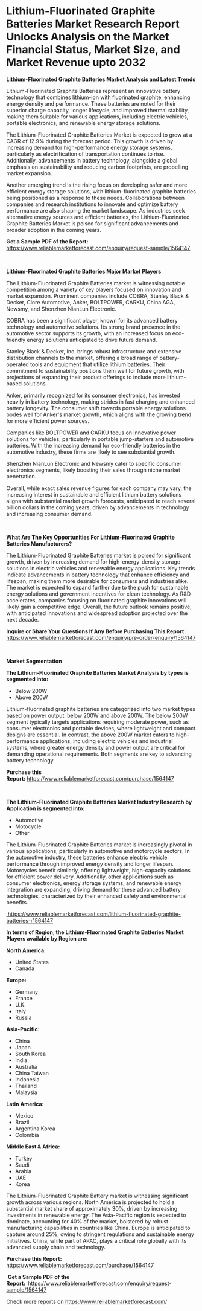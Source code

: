<p><h1>Lithium-Fluorinated Graphite Batteries Market Research Report Unlocks Analysis on the Market Financial Status, Market Size, and Market Revenue upto 2032</h1></p><p><strong>Lithium-Fluorinated Graphite Batteries Market Analysis and Latest Trends</strong></p>
<p><p>Lithium-Fluorinated Graphite Batteries represent an innovative battery technology that combines lithium-ion with fluorinated graphite, enhancing energy density and performance. These batteries are noted for their superior charge capacity, longer lifecycle, and improved thermal stability, making them suitable for various applications, including electric vehicles, portable electronics, and renewable energy storage solutions.</p><p>The Lithium-Fluorinated Graphite Batteries Market is expected to grow at a CAGR of 12.9% during the forecast period. This growth is driven by increasing demand for high-performance energy storage systems, particularly as electrification of transportation continues to rise. Additionally, advancements in battery technology, alongside a global emphasis on sustainability and reducing carbon footprints, are propelling market expansion.</p><p>Another emerging trend is the rising focus on developing safer and more efficient energy storage solutions, with lithium-fluorinated graphite batteries being positioned as a response to these needs. Collaborations between companies and research institutions to innovate and optimize battery performance are also shaping the market landscape. As industries seek alternative energy sources and efficient batteries, the Lithium-Fluorinated Graphite Batteries Market is poised for significant advancements and broader adoption in the coming years.</p></p>
<p><strong>Get a Sample PDF of the Report:&nbsp;</strong> <a href="https://www.reliablemarketforecast.com/enquiry/request-sample/1564147?utm_campaign=3091&utm_medium=2&utm_source=Github&utm_content=ia&utm_term=07042025&utm_id=lithium-fluorinated-graphite-batteries">https://www.reliablemarketforecast.com/enquiry/request-sample/1564147</a></p>
<p>&nbsp;</p>
<p><strong>Lithium-Fluorinated Graphite Batteries Major Market Players</strong></p>
<p><p>The Lithium-Fluorinated Graphite Batteries market is witnessing notable competition among a variety of key players focused on innovation and market expansion. Prominent companies include COBRA, Stanley Black & Decker, Clore Automotive, Anker, BOLTPOWER, CARKU, China AGA, Newsmy, and Shenzhen NianLun Electronic.</p><p>COBRA has been a significant player, known for its advanced battery technology and automotive solutions. Its strong brand presence in the automotive sector supports its growth, with an increased focus on eco-friendly energy solutions anticipated to drive future demand.</p><p>Stanley Black & Decker, Inc. brings robust infrastructure and extensive distribution channels to the market, offering a broad range of battery-operated tools and equipment that utilize lithium batteries. Their commitment to sustainability positions them well for future growth, with projections of expanding their product offerings to include more lithium-based solutions.</p><p>Anker, primarily recognized for its consumer electronics, has invested heavily in battery technology, making strides in fast charging and enhanced battery longevity. The consumer shift towards portable energy solutions bodes well for Anker's market growth, which aligns with the growing trend for more efficient power sources.</p><p>Companies like BOLTPOWER and CARKU focus on innovative power solutions for vehicles, particularly in portable jump-starters and automotive batteries. With the increasing demand for eco-friendly batteries in the automotive industry, these firms are likely to see substantial growth.</p><p>Shenzhen NianLun Electronic and Newsmy cater to specific consumer electronics segments, likely boosting their sales through niche market penetration.</p><p>Overall, while exact sales revenue figures for each company may vary, the increasing interest in sustainable and efficient lithium battery solutions aligns with substantial market growth forecasts, anticipated to reach several billion dollars in the coming years, driven by advancements in technology and increasing consumer demand.</p></p>
<p>&nbsp;</p>
<p><strong>What Are The Key Opportunities For Lithium-Fluorinated Graphite Batteries Manufacturers?</strong></p>
<p><p>The Lithium-Fluorinated Graphite Batteries market is poised for significant growth, driven by increasing demand for high-energy-density storage solutions in electric vehicles and renewable energy applications. Key trends indicate advancements in battery technology that enhance efficiency and lifespan, making them more desirable for consumers and industries alike. The market is expected to expand further due to the push for sustainable energy solutions and government incentives for clean technology. As R&D accelerates, companies focusing on fluorinated graphite innovations will likely gain a competitive edge. Overall, the future outlook remains positive, with anticipated innovations and widespread adoption projected over the next decade.</p></p>
<p><strong>Inquire or Share Your Questions If Any Before Purchasing This Report:</strong> <a href="https://www.reliablemarketforecast.com/enquiry/pre-order-enquiry/1564147?utm_campaign=3091&utm_medium=2&utm_source=Github&utm_content=ia&utm_term=07042025&utm_id=lithium-fluorinated-graphite-batteries">https://www.reliablemarketforecast.com/enquiry/pre-order-enquiry/1564147</a></p>
<p>&nbsp;</p>
<p><strong>Market Segmentation</strong></p>
<p><strong>The Lithium-Fluorinated Graphite Batteries Market Analysis by types is segmented into:</strong></p>
<p><ul><li>Below 200W</li><li>Above 200W</li></ul></p>
<p><p>Lithium-fluorinated graphite batteries are categorized into two market types based on power output: below 200W and above 200W. The below 200W segment typically targets applications requiring moderate power, such as consumer electronics and portable devices, where lightweight and compact designs are essential. In contrast, the above 200W market caters to high-performance applications, including electric vehicles and industrial systems, where greater energy density and power output are critical for demanding operational requirements. Both segments are key to advancing battery technology.</p></p>
<p><strong>Purchase this Report:&nbsp;</strong><a href="https://www.reliablemarketforecast.com/purchase/1564147?utm_campaign=3091&utm_medium=2&utm_source=Github&utm_content=ia&utm_term=07042025&utm_id=lithium-fluorinated-graphite-batteries">https://www.reliablemarketforecast.com/purchase/1564147</a></p>
<p>&nbsp;</p>
<p><strong>The Lithium-Fluorinated Graphite Batteries Market Industry Research by Application is segmented into:</strong></p>
<p><ul><li>Automotive</li><li>Motocycle</li><li>Other</li></ul></p>
<p><p>The Lithium-Fluorinated Graphite Batteries market is increasingly pivotal in various applications, particularly in automotive and motorcycle sectors. In the automotive industry, these batteries enhance electric vehicle performance through improved energy density and longer lifespan. Motorcycles benefit similarly, offering lightweight, high-capacity solutions for efficient power delivery. Additionally, other applications such as consumer electronics, energy storage systems, and renewable energy integration are expanding, driving demand for these advanced battery technologies, characterized by their enhanced safety and environmental benefits.</p></p>
<p><a href="https://www.reliablemarketforecast.com/lithium-fluorinated-graphite-batteries-r1564147?utm_campaign=3091&utm_medium=2&utm_source=Github&utm_content=ia&utm_term=07042025&utm_id=lithium-fluorinated-graphite-batteries">&nbsp;https://www.reliablemarketforecast.com/lithium-fluorinated-graphite-batteries-r1564147</a></p>
<p><strong>In terms of Region, the Lithium-Fluorinated Graphite Batteries Market Players available by Region are:</strong></p>
<p>
    <p> <strong> North America: </strong>
        <ul>
            <li>United States</li>
            <li>Canada</li>
        </ul>
        </p> 
    <p> <strong> Europe: </strong>
        <ul>
            <li>Germany</li>
            <li>France</li>
            <li>U.K.</li>
            <li>Italy</li>
            <li>Russia</li>
        </ul>
        </p> 
    <p> <strong> Asia-Pacific: </strong>
        <ul>
            <li>China</li>
            <li>Japan</li>
            <li>South Korea</li>
            <li>India</li>
            <li>Australia</li>
            <li>China Taiwan</li>
            <li>Indonesia</li>
            <li>Thailand</li>
            <li>Malaysia</li>
        </ul>
        </p> 
    <p> <strong> Latin America: </strong>
        <ul>
            <li>Mexico</li>
            <li>Brazil</li>
            <li>Argentina Korea</li>
            <li>Colombia</li>
        </ul>
        </p> 
    <p> <strong> Middle East & Africa: </strong>
        <ul>
            <li>Turkey</li>
            <li>Saudi</li>
            <li>Arabia</li>
            <li>UAE</li>
            <li>Korea</li>
        </ul>
    </p>
    </p>
<p><p>The Lithium-Fluorinated Graphite Battery market is witnessing significant growth across various regions. North America is projected to hold a substantial market share of approximately 30%, driven by increasing investments in renewable energy. The Asia-Pacific region is expected to dominate, accounting for 40% of the market, bolstered by robust manufacturing capabilities in countries like China. Europe is anticipated to capture around 25%, owing to stringent regulations and sustainable energy initiatives. China, while part of APAC, plays a critical role globally with its advanced supply chain and technology.</p></p>
<p><strong>Purchase this Report: </strong><a href="https://www.reliablemarketforecast.com/purchase/1564147?utm_campaign=3091&utm_medium=2&utm_source=Github&utm_content=ia&utm_term=07042025&utm_id=lithium-fluorinated-graphite-batteries">https://www.reliablemarketforecast.com/purchase/1564147</a></p>
<p>&nbsp;<strong>Get a Sample PDF of the Report:&nbsp;&nbsp;</strong><a href="https://www.reliablemarketforecast.com/enquiry/request-sample/1564147?utm_campaign=3091&utm_medium=2&utm_source=Github&utm_content=ia&utm_term=07042025&utm_id=lithium-fluorinated-graphite-batteries">https://www.reliablemarketforecast.com/enquiry/request-sample/1564147</a></p>
<p><strong></strong></p>
<p>Check more reports on <a href="https://www.reliablemarketforecast.com/?utm_campaign=3091&utm_medium=2&utm_source=Github&utm_content=ia&utm_term=07042025&utm_id=lithium-fluorinated-graphite-batteries">https://www.reliablemarketforecast.com/</a></p>